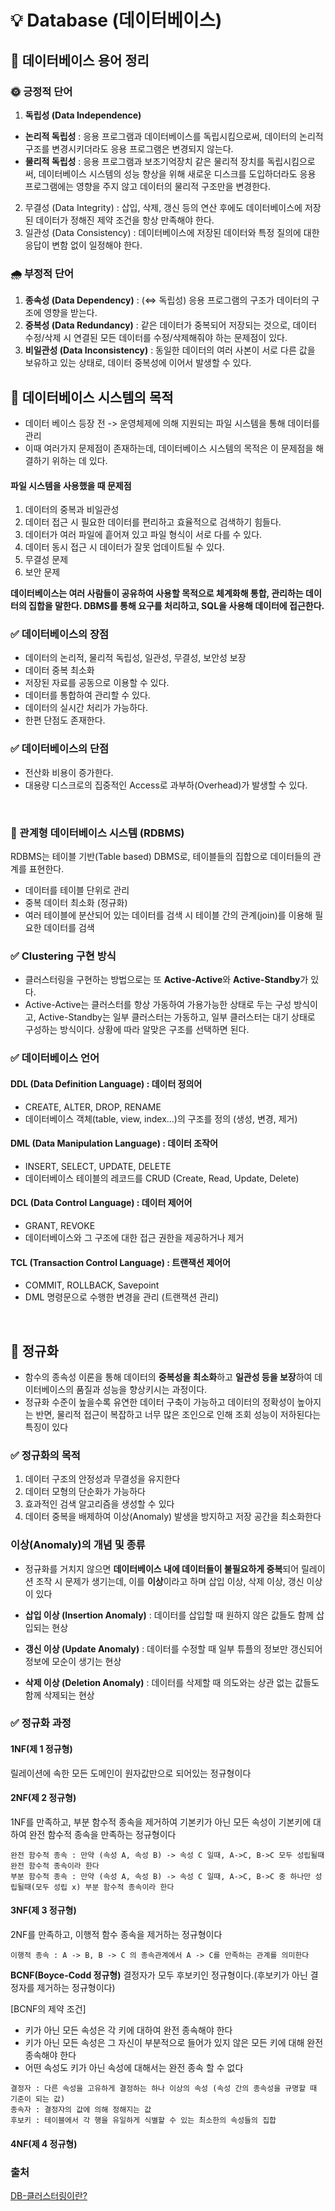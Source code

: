# 💡 Database (데이터베이스)

## 📌 데이터베이스 용어 정리

### 🌞 긍정적 단어
1. **독립성 (Data Independence)**
- **논리적 독립성** : 응용 프로그램과 데이터베이스를 독립시킴으로써, 데이터의 논리적 구조를 변경시키더라도 응용 프로그램은 변경되지 않는다.
- **물리적 독립성** : 응용 프로그램과 보조기억장치 같은 물리적 장치를 독립시킴으로써, 데이터베이스 시스템의 성능 향상을 위해 새로운 디스크를 도입하더라도 응용 프로그램에는 영향을 주지 않고 데이터의 물리적 구조만을 변경한다.
2. 무결성 (Data Integrity) : 삽입, 삭제, 갱신 등의 연산 후에도 데이터베이스에 저장된 데이터가 정해진 제약 조건을 항상 만족해야 한다.
3. 일관성 (Data Consistency) : 데이터베이스에 저장된 데이터와 특정 질의에 대한 응답이 변함 없이 일정해야 한다.

### 🌧️ 부정적 단어
1. **종속성 (Data Dependency)** : (⇔ 독립성) 응용 프로그램의 구조가 데이터의 구조에 영향을 받는다.
2. **중복성 (Data Redundancy)** : 같은 데이터가 중복되어 저장되는 것으로, 데이터 수정/삭제 시 연결된 모든 데이터를 수정/삭제해줘야 하는 문제점이 있다.
3. **비일관성 (Data Inconsistency)** : 동일한 데이터의 여러 사본이 서로 다른 값을 보유하고 있는 상태로, 데이터 중복성에 이어서 발생할 수 있다.

## 📌 데이터베이스 시스템의 목적
- 데이터 베이스 등장 전 -> 운영체제에 의해 지원되는 파일 시스템을 통해 데이터를 관리
- 이때 여러가지 문제점이 존재하는데, 데이터베이스 시스템의 목적은 이 문제점을 해결하기 위하는 데 있다. 

#### 파일 시스템을 사용했을 때 문제점
1. 데이터의 중복과 비일관성
2. 데이터 접근 시 필요한 데이터를 편리하고 효율적으로 검색하기 힘들다.
3. 데이터가 여러 파일에 흩어져 있고 파일 형식이 서로 다를 수 있다.
4. 데이터 동시 접근 시 데이터가 잘못 업데이트될 수 있다.
5. 무결성 문제
6. 보안 문제

**데이터베이스는 여러 사람들이 공유하여 사용할 목적으로 체계화해 통합, 관리하는 데이터의 집합을 말한다. DBMS를 통해 요구를 처리하고, SQL을 사용해 데이터에 접근한다.** 

### ✅ 데이터베이스의 장점

- 데이터의 논리적, 물리적 독립성, 일관성, 무결성, 보안성 보장
- 데이터 중복 최소화
- 저장된 자료를 공동으로 이용할 수 있다.
- 데이터를 통합하여 관리할 수 있다.
- 데이터의 실시간 처리가 가능하다.
- 한편 단점도 존재한다.

### ✅ 데이터베이스의 단점

- 전산화 비용이 증가한다.
- 대용량 디스크로의 집중적인 Access로 과부하(Overhead)가 발생할 수 있다.

<br>

### 🔧 관계형 데이터베이스 시스템 (RDBMS)

RDBMS는 테이블 기반(Table based) DBMS로, 테이블들의 집합으로 데이터들의 관계를 표현한다.

- 데이터를 테이블 단위로 관리
- 중복 데이터 최소화 (정규화)
- 여러 테이블에 분산되어 있는 데이터를 검색 시 테이블 간의 관계(join)를 이용해 필요한 데이터를 검색

### ✅ Clustering 구현 방식
- 클러스터링을 구현하는 방법으로는 또 **Active-Active**와 **Active-Standby**가 있다. 
- Active-Active는 클러스터를 항상 가동하여 가용가능한 상태로 두는 구성 방식이고, Active-Standby는 일부 클러스터는 가동하고, 일부 클러스터는 대기 상태로 구성하는 방식이다. 상황에 따라 알맞은 구조를 선택하면 된다.

### ✅ 데이터베이스 언어

#### DDL (Data Definition Language) : 데이터 정의어
- CREATE, ALTER, DROP, RENAME
- 데이터베이스 객체(table, view, index...)의 구조를 정의 (생성, 변경, 제거)

#### DML (Data Manipulation Language) : 데이터 조작어
- INSERT, SELECT, UPDATE, DELETE
- 데이터베이스 테이블의 레코드를 CRUD (Create, Read, Update, Delete)

#### DCL (Data Control Language) : 데이터 제어어
- GRANT, REVOKE
- 데이터베이스와 그 구조에 대한 접근 권한을 제공하거나 제거

#### TCL (Transaction Control Language) : 트랜잭션 제어어
- COMMIT, ROLLBACK, Savepoint
- DML 명령문으로 수행한 변경을 관리 (트랜잭션 관리)

<br>

## 📌 정규화

- 함수의 종속성 이론을 통해 데이터의 **중복성을 최소화**하고 **일관성 등을 보장**하여 데이터베이스의 품질과 성능을 향상키시는 과정이다. 
- 정규화 수준이 높을수록 유연한 데이터 구축이 가능하고 데이터의 정확성이 높아지는 반면, 물리적 접근이 복잡하고 너무 많은 조인으로 인해 조회 성능이 저하된다는 특징이 있다

### ✅ 정규화의 목적
1. 데이터 구조의 안정성과 무결성을 유지한다
2. 데이터 모형의 단순화가 가능하다
3. 효과적인 검색 알고리즘을 생성할 수 있다
4. 데이터 중복을 배제하여 이상(Anomaly) 발생을 방지하고 저장 공간을 최소화한다

### 이상(Anomaly)의 개념 및 종류
- 정규화를 거치지 않으면 **데이터베이스 내에 데이터들이 불필요하게 중복**되어 릴레이션 조작 시 문제가 생기는데, 이를 **이상**이라고 하며 삽입 이상, 삭제 이상, 갱신 이상이 있다

- **삽입 이상 (Insertion Anomaly)** : 데이터를 삽입할 때 원하지 않은 값들도 함께 삽입되는 현상
- **갱신 이상 (Update Anomaly)** : 데이터를 수정할 때 일부 튜플의 정보만 갱신되어 정보에 모순이 생기는 현상
- **삭제 이상 (Deletion Anomaly)** : 데이터를 삭제할 때 의도와는 상관 없는 값들도 함께 삭제되는 현상

### ✅ 정규화 과정

#### 1NF(제 1 정규형)

릴레이션에 속한 모든 도메인이 원자값만으로 되어있는 정규형이다

#### 2NF(제 2 정규형)

1NF를 만족하고, 부분 함수적 종속을 제거하여 기본키가 아닌 모든 속성이 기본키에 대하여 완전 함수적 종속을 만족하는 정규형이다

```
완전 함수적 종속 : 만약 (속성 A, 속성 B) -> 속성 C 일때, A->C, B->C 모두 성립될때 완전 함수적 종속이라 한다
부분 함수적 종속 : 만약 (속성 A, 속성 B) -> 속성 C 일때, A->C, B->C 중 하나만 성립될때(모두 성립 x) 부분 함수적 종속이라 한다
```

#### 3NF(제 3 정규형)

2NF를 만족하고, 이행적 함수 종속을 제거하는 정규형이다

```
이행적 종속 : A -> B, B -> C 의 종속관계에서 A -> C를 만족하는 관계를 의미한다
```

**BCNF(Boyce-Codd 정규형)**
결정자가 모두 후보키인 정규형이다.(후보키가 아닌 결정자를 제거하는 정규형이다)

[BCNF의 제약 조건]

- 키가 아닌 모든 속성은 각 키에 대하여 완전 종속해야 한다
- 키가 아닌 모든 속성은 그 자신이 부분적으로 들어가 있지 않은 모든 키에 대해 완전 종속해야 한다
- 어떤 속성도 키가 아닌 속성에 대해서는 완전 종속 할 수 없다

```
결정자 : 다른 속성을 고유하게 결정하는 하나 이상의 속성 (속성 간의 종속성을 규명할 때 기준이 되는 값)
종속자 : 결정자의 값에 의해 정해지는 값
후보키 : 테이블에서 각 행을 유일하게 식별할 수 있는 최소한의 속성들의 집합  
```

#### 4NF(제 4 정규형)


### 출처

<a href="https://velog.io/@kwontae1313/DB-%ED%81%B4%EB%9F%AC%EC%8A%A4%ED%84%B0%EB%A7%81DB-Clustering%EC%9D%B4%EB%9E%80">DB-클러스터링이란?</a>

